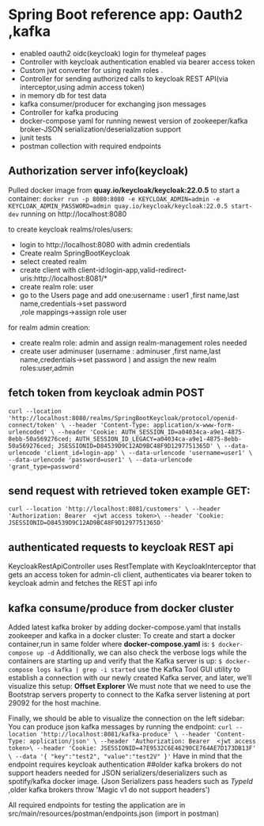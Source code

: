 # Spring Boot reference app: Oauth2 ,kafka

* enabled oauth2 oidc(keycloak) login for thymeleaf pages
* Controller with keycloak authentication enabled via bearer access token
* Custom jwt converter for using realm roles .
* Controller for sending authorized calls to keycloak REST API(via interceptor,using admin access token)
* in memory db for test data
* kafka consumer/producer for exchanging json messages
* Controller for kafka producing
* docker-compose yaml for running newest version of zookeeper/kafka broker-JSON serialization/deserialization support
* junit tests
* postman collection with required endpoints


## Authorization server info(keycloak)

Pulled docker image from  **quay.io/keycloak/keycloak:22.0.5**
to start a container:
`docker run -p 8080:8080 -e KEYCLOAK_ADMIN=admin -e KEYCLOAK_ADMIN_PASSWORD=admin quay.io/keycloak/keycloak:22.0.5 start-dev`
running on http://localhost:8080

to create keycloak realms/roles/users:
* login to  http://localhost:8080 with admin credentials
* Create realm SpringBootKeycloak
* select created realm
* create client with client-id:login-app,valid-redirect-uris:http://localhost:8081/*
* create realm role: user
* go to the Users page and add one:username : user1 ,first name,last name,credentials->set password  
 ,role mappings->assign role user

for realm admin creation:
* create realm role: admin and assign realm-management roles needed
* create user adminuser (username : adminuser ,first name,last name,credentials->set password ) 
and assign the new realm roles:user,admin

## fetch token from keycloak admin POST

`curl --location 'http://localhost:8080/realms/SpringBootKeycloak/protocol/openid-connect/token' \
--header 'Content-Type: application/x-www-form-urlencoded' \
--header 'Cookie: AUTH_SESSION_ID=a04034ca-a9e1-4875-8ebb-50a569276ced; AUTH_SESSION_ID_LEGACY=a04034ca-a9e1-4875-8ebb-50a569276ced; JSESSIONID=D84539D9C12AD9BC48F9D1297751365D' \
--data-urlencode 'client_id=login-app' \
--data-urlencode 'username=user1' \
--data-urlencode 'password=user1' \
--data-urlencode 'grant_type=password'`

## send request with retrieved token example GET:

`curl --location 'http://localhost:8081/customers' \
--header 'Authorization: Bearer  <jwt access token>\
--header 'Cookie: JSESSIONID=D84539D9C12AD9BC48F9D1297751365D'`

## authenticated requests to keycloak REST api
KeycloakRestApiController uses RestTemplate with KeycloakInterceptor that gets an access token for admin-cli client,
authenticates via bearer token to keycloak admin and fetches the REST api info

## kafka consume/produce from docker cluster
 
Added latest kafka broker by adding docker-compose.yaml that installs zookeeper and kafka in a docker cluster:
To create and start a docker container,run in same folder where **docker-compose.yaml** is:
`$ docker-compose up -d`
Additionally, we can also check the verbose logs while the containers are starting up and verify that the Kafka server is up:
`$ docker-compose logs kafka | grep -i started`
use the Kafka Tool GUI utility to establish a connection with our newly created Kafka server, and later, we’ll visualize this setup:
**Offset Explorer**
We must note that we need to use the Bootstrap servers property to connect to the Kafka server listening at port 29092 for the host machine.

Finally, we should be able to visualize the connection on the left sidebar:
You can produce json kafka messages by running the endpoint:
`curl --location 'http://localhost:8081/kafka-produce' \
--header 'Content-Type: application/json' \
--header 'Authorization: Bearer  <jwt access token>\
--header 'Cookie: JSESSIONID=47E9532C6E46290CE764AE7D173DB13F' \
--data '{
"key":"test2",
"value":"test2V"
}'`
Have in mind that the endpoint requires keycloak authentication
##older kafka brokers do not support headers needed for JSON serializers/deserializers such as spotify/kafka docker image.
(Json Serializers pass headers such as _TypeId_ ,older kafka brokers throw 'Magic v1 do not support headers')

All required endpoints for testing the application are in src/main/resources/postman/endpoints.json (import in postman)